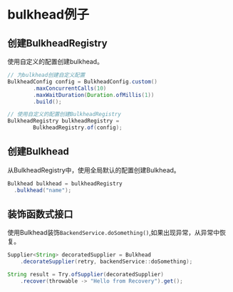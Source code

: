 # bulkhead例子

## 创建BulkheadRegistry

使用自定义的配置创建bulkhead。

```java
// 为bulkhead创建自定义配置
BulkheadConfig config = BulkheadConfig.custom()
        .maxConcurrentCalls(10)
        .maxWaitDuration(Duration.ofMillis(1))
        .build();

// 使用自定义的配置创建BulkheadRegistry
BulkheadRegistry bulkheadRegistry =
        BulkheadRegistry.of(config);
```



## 创建Bulkhead

从BulkheadRegistry中，使用全局默认的配置创建Bulkhead。

```java
Bulkhead bulkhead = bulkheadRegistry
  .bulkhead("name");
```



## 装饰函数式接口

使用Bulkhead装饰`BackendService.doSomething()`,如果出现异常，从异常中恢复。

```java
Supplier<String> decoratedSupplier = Bulkhead
    .decorateSupplier(retry, backendService::doSomething);

String result = Try.ofSupplier(decoratedSupplier)
    .recover(throwable -> "Hello from Recovery").get();
```

